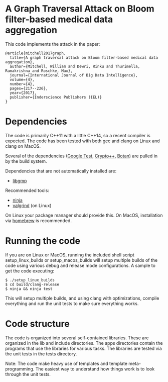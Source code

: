 # A Graph Traversal Attack on Bloom filter-based medical data aggregation

This code implements the attack in the paper:

```
@article{mitchell2017graph,
  title={A graph traversal attack on Bloom filter-based medical data aggregation},
  author={Mitchell, William and Dewri, Rinku and Thurimella, Ramakrishna and Roschke, Max},
  journal={International Journal of Big Data Intelligence},
  volume={4},
  number={4},
  pages={217--226},
  year={2017},
  publisher={Inderscience Publishers (IEL)}
}
```

# Dependencies

The code is primarily C++11 with a little C++14, so a recent compiler is expected. The code has been tested with
both gcc and clang on Linux and clang on MacOS.

Several of the dependencies ([Google Test](https://github.com/google/googletest), [Crypto++](https://cryptopp.com/), [Botan](https://botan.randombit.net/)) are pulled in by the build system.

Dependencies that are not automatically installed are:
* [libgmp](https://gmplib.org/)


Recommended tools:
* [ninja](https://ninja-build.org/)
* [valgrind](http://valgrind.org/) (on Linux)

On Linux your package manager should provide this. On MacOS, installation via [homebrew](http://brew.sh) is recommended.

# Running the code
If you are on Linux or MacOS, running the included shell script setup_linux_builds or setup_macos_builds will setup multiple builds of the code using various debug and release mode configurations. A sample to get the code executing:

```
$ ./setup_linux_builds
$ cd build/clang-release
$ ninja && ninja test
```

This will setup multiple builds, and using clang with optimizations, compile everything and run the unit tests to make sure everything works.

# Code structure

The code is organized into several self-contained libraries. These are organized in the lib and include directories. The apps directories contain the programs that use the libraries for various tasks. The libraries are tested via the unit tests in the tests directory.

Note: The code make heavy use of templates and template meta-programming. The easiest way to understand how things work is to look through the unit tests.
